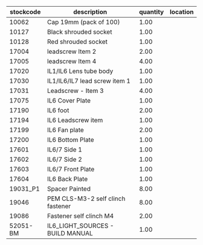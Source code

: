 |stockcode|description|quantity|location|
|---------|-----------|--------|--------|
|10062|Cap 19mm (pack of 100)|1.00||
|10127|Black shrouded socket|1.00||
|10128|Red shrouded socket|1.00||
|17004|leadscrew Item 2|2.00||
|17005|leadscrew Item 4|4.00||
|17020|IL1/IL6 Lens tube body|1.00||
|17030|IL1/IL6/IL7 lead screw item 1|1.00||
|17031|Leadscrew - Item 3|4.00||
|17075|IL6 Cover Plate|1.00||
|17190|IL6 foot|2.00||
|17194|IL6 Leadscrew item|1.00||
|17199|IL6 Fan plate|2.00||
|17200|IL6 Bottom Plate|1.00||
|17601|IL6/7 Side 1|1.00||
|17602|IL6/7 Side 2|1.00||
|17603|IL6/7 Front Plate|1.00||
|17604|IL6 Back Plate|1.00||
|19031_P1|Spacer Painted|8.00||
|19046|PEM CLS-M3-2 self clinch fastener|8.00||
|19086|Fastener self clinch M4|2.00||
|52051-BM|IL6_LIGHT_SOURCES - BUILD MANUAL|1.00||
